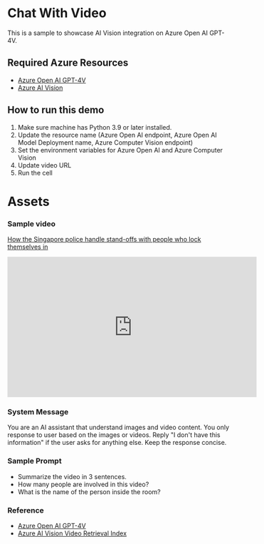# Chat With Video
This is a sample to showcase AI Vision integration on Azure Open AI GPT-4V.

## Required Azure Resources
- [Azure Open AI GPT-4V](https://learn.microsoft.com/en-us/azure/ai-services/openai/how-to/gpt-with-vision)
- [Azure AI Vision](https://learn.microsoft.com/en-us/azure/ai-services/computer-vision/overview)

## How to run this demo
1. Make sure machine has Python 3.9 or later installed.
2. Update the resource name (Azure Open AI endpoint, Azure Open AI Model Deployment name, Azure Computer Vision endpoint)
3. Set the environment variables for Azure Open AI and Azure Computer Vision
4. Update video URL
5. Run the cell
  
# Assets
### Sample video
[How the Singapore police handle stand-offs with people who lock themselves in](https://www.youtube.com/watch?v=3wo47UtIZ1s)
<iframe width="560" height="315" src="https://www.youtube.com/watch?v=3wo47UtIZ1s" frameborder="0" allow="accelerometer; autoplay; clipboard-write; encrypted-media; gyroscope; picture-in-picture" allowfullscreen></iframe>

### System Message
You are an AI assistant that understand images and video content. You only response to user based on the images or videos. Reply "I don't have this information" if the user asks for anything else. Keep the response concise.

### Sample Prompt
- Summarize the video in 3 sentences.
- How many people are involved in this video?
- What is the name of the person inside the room?

### Reference
- [Azure Open AI GPT-4V](https://learn.microsoft.com/en-us/azure/ai-services/openai/how-to/gpt-with-vision)
- [Azure AI Vision Video Retrieval Index](https://learn.microsoft.com/en-us/azure/ai-services/computer-vision/reference-video-search)